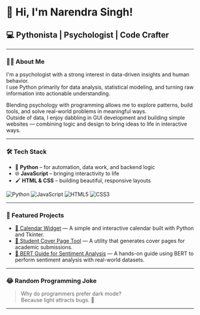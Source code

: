 # 👋 Hi, I'm Narendra Singh!

## 💻 Pythonista | Psychologist | Code Crafter
 
---

### 👨‍💻 About Me

I'm a psychologist with a strong interest in data-driven insights and human behavior.  
I use Python primarily for data analysis, statistical modeling, and turning raw information into actionable understanding.

Blending psychology with programming allows me to explore patterns, build tools, and solve real-world problems in meaningful ways.  
Outside of data, I enjoy dabbling in GUI development and building simple websites — combining logic and design to bring ideas to life in interactive ways.

---

### 🛠️ Tech Stack

- 🐍 **Python** – for automation, data work, and backend logic  
- 🌐 **JavaScript** – bringing interactivity to life  
- 🖌️ **HTML & CSS** – building beautiful, responsive layouts  

![Python](https://img.shields.io/badge/-Python-3776AB?style=flat-square&logo=python&logoColor=white)
![JavaScript](https://img.shields.io/badge/-JavaScript-F7DF1E?style=flat-square&logo=javascript&logoColor=black)
![HTML5](https://img.shields.io/badge/-HTML5-E34F26?style=flat-square&logo=html5&logoColor=white)
![CSS3](https://img.shields.io/badge/-CSS3-1572B6?style=flat-square&logo=css3&logoColor=white)

---

### 🌟 Featured Projects

- [📅 Calendar Widget](https://github.com/Spartanlasergun/calendar_widget) — A simple and interactive calendar built with Python and Tkinter.
- [📝 Student Cover Page Tool](https://github.com/Spartanlasergun/USC_Cover_Page_Tool) — A utility that generates cover pages for academic submissions.
- [📖 BERT Guide for Sentiment Analysis](https://github.com/Spartanlasergun/A-Step-by-Step-Guide-to-BERT) — A hands-on guide using BERT to perform sentiment analysis with real-world datasets.

---

### 😂 Random Programming Joke

> Why do programmers prefer dark mode?  
> Because light attracts bugs. 🐛

---


<!---
Spartanlasergun/Spartanlasergun is a ✨ special ✨ repository because its `README.md` (this file) appears on your GitHub profile.
You can click the Preview link to take a look at your changes.
--->
